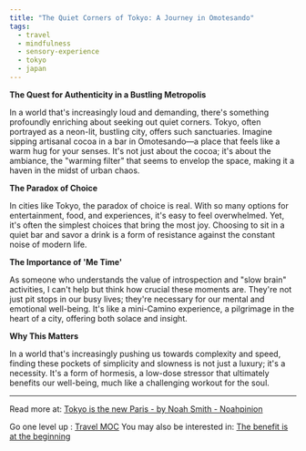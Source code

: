 ```yaml
---
title: "The Quiet Corners of Tokyo: A Journey in Omotesando"
tags:
  - travel
  - mindfulness
  - sensory-experience
  - tokyo
  - japan
---
```


**The Quest for Authenticity in a Bustling Metropolis**

In a world that's increasingly loud and demanding, there's something profoundly enriching about seeking out quiet corners. Tokyo, often portrayed as a neon-lit, bustling city, offers such sanctuaries. Imagine sipping artisanal cocoa in a bar in Omotesando—a place that feels like a warm hug for your senses. It's not just about the cocoa; it's about the ambiance, the "warming filter" that seems to envelop the space, making it a haven in the midst of urban chaos.

**The Paradox of Choice**

In cities like Tokyo, the paradox of choice is real. With so many options for entertainment, food, and experiences, it's easy to feel overwhelmed. Yet, it's often the simplest choices that bring the most joy. Choosing to sit in a quiet bar and savor a drink is a form of resistance against the constant noise of modern life.

**The Importance of 'Me Time'**

As someone who understands the value of introspection and "slow brain" activities, I can't help but think how crucial these moments are. They're not just pit stops in our busy lives; they're necessary for our mental and emotional well-being. It's like a mini-Camino experience, a pilgrimage in the heart of a city, offering both solace and insight.

**Why This Matters**

In a world that's increasingly pushing us towards complexity and speed, finding these pockets of simplicity and slowness is not just a luxury; it's a necessity. It's a form of hormesis, a low-dose stressor that ultimately benefits our well-being, much like a challenging workout for the soul.

----

Read more at: [Tokyo is the new Paris - by Noah Smith - Noahpinion](https://www.noahpinion.blog/p/tokyo-is-the-new-paris)

Go one level up : [Travel MOC](Maps/Travel%20MOC.md)
You may also be interested in: [The benefit is at the beginning](The%20benefit%20is%20at%20the%20beginning.md)